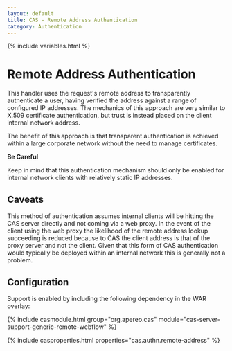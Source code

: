 ```yaml
---
layout: default
title: CAS - Remote Address Authentication
category: Authentication
---
```

{% include variables.html %}


# Remote Address Authentication

This handler uses the request's remote address to transparently authenticate a user, having verified
the address against a range of configured IP addresses. The mechanics of this approach are very similar
to X.509 certificate authentication, but trust is instead placed on the client internal network address.

The benefit of this approach is that transparent authentication is achieved within a large corporate
network without the need to manage certificates.

<div class="alert alert-danger"><strong>Be Careful</strong><p>Keep in mind that this authentication
mechanism should only be enabled for internal network clients with relatively static IP addresses.</p></div>


## Caveats

This method of authentication assumes internal clients will be hitting the CAS server directly
and not coming via a web proxy. In the event of the client using the web proxy the likelihood
of the remote address lookup succeeding is reduced because to CAS the client address is that
of the proxy server and not the client. Given that this form of CAS authentication would typically
be deployed within an internal network this is generally not a problem.


## Configuration

Support is enabled by including the following dependency in the WAR overlay:

{% include casmodule.html group="org.apereo.cas" module="cas-server-support-generic-remote-webflow" %}

{% include casproperties.html properties="cas.authn.remote-address" %}

